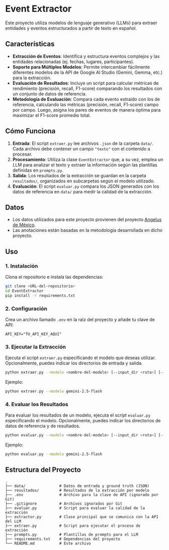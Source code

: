 # Event Extractor

Este proyecto utiliza modelos de lenguaje generativo (LLMs) para extraer entidades y eventos estructurados a partir de texto en español.

## Características

- **Extracción de Eventos**: Identifica y estructura eventos complejos y las entidades relacionadas (ej. fechas, lugares, participantes).
- **Soporte para Múltiples Modelos**: Permite intercambiar fácilmente diferentes modelos de la API de Google AI Studio (Gemini, Gemma, etc.) para la extracción.
- **Evaluación de Resultados**: Incluye un script para calcular métricas de rendimiento (precisión, recall, F1-score) comparando los resultados con un conjunto de datos de referencia.
- **Metodología de Evaluación**: Compara cada evento extraído con los de referencia, calculando las métricas (precisión, recall, F1-score) campo por campo. Luego, asigna los pares de eventos de manera óptima para maximizar el F1-score promedio total.

## Cómo Funciona

1.  **Entrada**: El script `extraer.py` lee archivos `.json` de la carpeta `data/`. Cada archivo debe contener un campo `"texto"` con el contenido a procesar.
2.  **Procesamiento**: Utiliza la clase `EventExtractor` que, a su vez, emplea un LLM para analizar el texto y extraer la información según las plantillas definidas en `prompts.py`.
3.  **Salida**: Los resultados de la extracción se guardan en la carpeta `resultados/`, organizados en subcarpetas según el modelo utilizado.
4.  **Evaluación**: El script `evaluar.py` compara los JSON generados con los datos de referencia en `data/` para medir la calidad de la extracción.

## Datos
- Los datos utilizados para este proyecto provienen del proyecto [Angelus de México](https://seguridad.conahcyt.mx/guerra-sucia/angelus). 
- Las anotaciones están basadas en la metodología desarrollada en dicho proyecto. 

## Uso

### 1. Instalación

Clona el repositorio e instala las dependencias:

```bash
git clone <URL-del-repositorio>
cd EventExtractor
pip install -r requirements.txt
```

### 2. Configuración

Crea un archivo llamado `.env` en la raíz del proyecto y añade tu clave de API:

```
API_KEY="TU_API_KEY_AQUI"
```

### 3. Ejecutar la Extracción

Ejecuta el script `extraer.py` especificando el modelo que deseas utilizar. Opcionalmente, puedes indicar los directorios de entrada y salida.

```bash
python extraer.py --modelo <nombre-del-modelo> [--input_dir <ruta>] [--output_dir <ruta>]
```

Ejemplo:
```bash
python extraer.py --modelo gemini-2.5-flash
```

### 4. Evaluar los Resultados

Para evaluar los resultados de un modelo, ejecuta el script `evaluar.py` especificando el modelo. Opcionalmente, puedes indicar los directorios de datos de referencia y de resultados.

```bash
python evaluar.py --modelo <nombre-del-modelo> [--input_dir <ruta>] [--results_dir <ruta>]
```

Ejemplo:
```bash
python evaluar.py --modelo gemini-2.5-flash
```

## Estructura del Proyecto

```
.
├── data/               # Datos de entrada y ground truth (JSON)
├── resultados/         # Resultados de la extracción por modelo
├── .env                # Archivo para la clave de API (ignorado por Git)
├── .gitignore          # Archivos ignorados por Git
├── evaluar.py          # Script para evaluar la calidad de la extracción
├── extractor.py        # Clase principal que se comunica con la API del LLM
├── extraer.py          # Script para ejecutar el proceso de extracción
├── prompts.py          # Plantillas de prompts para el LLM
├── requirements.txt    # Dependencias del proyecto
└── README.md           # Este archivo
```
